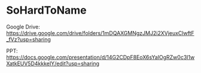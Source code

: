 # SoHardToName
Google Drive: https://drive.google.com/drive/folders/1mDQAXGMNgzJMJ2i2XVjeuxClwftF_fVz?usp=sharing

PPT: https://docs.google.com/presentation/d/14G2CDpF8EoX6sYaIOgRZw0c3l1wXatkEUV5D4kkkeIY/edit?usp=sharing
